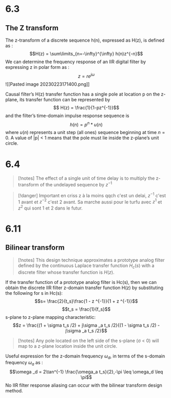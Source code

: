 # 6.3
## The Z transform
The z-transform of a discrete sequence h(n), expressed as H(z), is defined as :
$$H(z) =  \sum\limits_{n=-\infty}^{\infty} h(n)z^{-n}$$
We can determine the frequency response of an IIR digital filter by expressing z in polar form as :
$$ z = re^{j\omega} $$
![[Pasted image 20230223171400.png]]

Causal filter’s H(z) transfer function has a single pole at location p on the z-plane, its transfer function can be represented by
$$ H(z) = \frac{1}{1-pz^{-1}}$$
and the filter’s time-domain impulse response sequence is
$$ h(n) = p^n * u(n)$$
where $u(n)$ represents a unit step (all ones) sequence beginning at time $n = 0$.
A value of |p| < 1 means that the pole must lie inside the z-plane’s unit circle.
# 6.4
>[!notes]
>The effect of a single unit of time delay is to multiply the z-transform of the undelayed sequence by $z^{-1}$ 


>[!danger] Important en criss
> z à la moins qqch c'est un delai, $z^{-1}$ c'est 1 avant et $z^{-2}$ c'est 2 avant. Sa marche aussi pour le turfu avec  $z^{1}$ et  $z^{2}$ qui sont 1 et 2 dans le futur.
# 6.11
## Bilinear transform
>[!notes]
> This design technique approximates a prototype analog filter defined by the continuous Laplace transfer function $H_c(s)$ with a discrete filter whose transfer function is $H(z)$.

If the transfer function of a prototype analog filter is Hc(s), then we can obtain the discrete IIR filter z-domain transfer function H(z) by substituting the following for s in Hc(s):
$$s= \frac{2}{t_s}\frac{1 - z ^{-1}}{1 + z ^{-1}}$$
$$t_s = \frac{1}{f_s}$$
s-plane to z-plane mapping characteristic:
$$z = \frac{(1 + \sigma t_s /2) + j\sigma _a t_s /2}{(1 - \sigma t_s /2) - j\sigma _a t_s /2}$$
>[!notes]
 >Any pole located on the left side of the s-plane (σ < 0) will map to a z-plane location inside the unit circle.

 Useful expression for the z-domain frequency $\omega_d$, in terms of the s-domain frequency $\omega_a$ as :
$$\omega _d = 2\tan^{-1} \frac{\omega_a t_s}{2},-\pi \leq \omega_d \leq \pi$$
 No IIR filter response aliasing can occur with the bilinear transform design method.